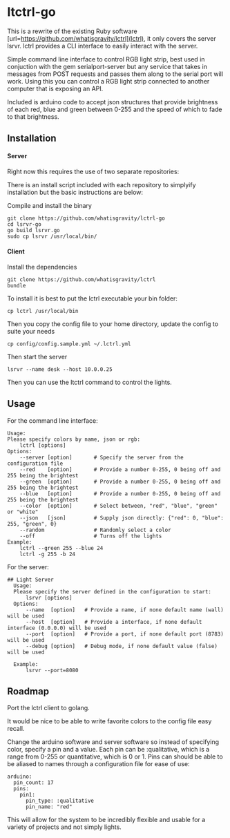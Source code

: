 # ltctrl-go

This is a rewrite of the existing Ruby software [url=https://github.com/whatisgravity/lctrl](lctrl), it only
covers the server lsrvr. lctrl provides a CLI interface to easily
interact with the server.


Simple command line interface to control RGB light strip, best used in
conjuction with the gem serialport-server but any service that takes in
messages from POST requests and passes them along to the serial port
will work. Using this you can control a RGB light strip connected to
another computer that is exposing an API.

Included is arduino code to accept json structures that provide
brightness of each red, blue and green between 0-255 and the speed of
which to fade to that brightness.

## Installation 

#### Server

Right now this requires the use of two separate repositories:

There is an install script included with each repository to simplyify
installation but the basic instructions are below:

Compile and install the binary

    git clone https://github.com/whatisgravity/lctrl-go
    cd lsrvr-go
    go build lsrvr.go
    sudo cp lsrvr /usr/local/bin/

#### Client

Install the dependencies

    git clone https://github.com/whatisgravity/lctrl
    bundle

To install it is best to put the lctrl executable your bin folder:

    cp lctrl /usr/local/bin

Then you copy the config file to your home directory, update the config
to suite your needs

    cp config/config.sample.yml ~/.lctrl.yml

Then start the server

    lsrvr --name desk --host 10.0.0.25

Then you can use the ltctrl command to control the lights.

## Usage

For the command line interface:

    Usage:
    Please specify colors by name, json or rgb:
        lctrl [options]
    Options:
        --server [option]       # Specify the server from the configuration file
        --red    [option]       # Provide a number 0-255, 0 being off and 255 being the brightest
        --green  [option]       # Provide a number 0-255, 0 being off and 255 being the brightest
        --blue   [option]       # Provide a number 0-255, 0 being off and 255 being the brightest
        --color  [option]       # Select between, "red", "blue", "green" or "white"
        --json   [json]         # Supply json directly: {"red": 0, "blue": 255, "green", 0}
        --random                # Randomly select a color
        --off                   # Turns off the lights
    Example:
        lctrl --green 255 --blue 24
        lctrl -g 255 -b 24

For the server:

    ## Light Server
      Usage:
      Please specify the server defined in the configuration to start:
          lsrvr [options]
      Options:
          --name  [option]   # Provide a name, if none default name (wall) will be used
          --host  [option]   # Provide a interface, if none default interface (0.0.0.0) will be used
          --port  [option]   # Provide a port, if none default port (8783) will be used
          --debug [option]   # Debug mode, if none default value (false) will be used

      Example:
          lsrvr --port=8080


## Roadmap

Port the lctrl client to golang.

It would be nice to be able to write favorite colors to the config file easy recall.

Change the arduino software and server software so instead of specifying
color, specify a pin and a value. Each pin can be :qualitative, which is
a range from 0-255 or quantitative, which is 0 or 1. Pins can should be able to be aliased to names
through a configuration file for ease of use:

    arduino:
      pin_count: 17
      pins:
        pin1:
          pin_type: :qualitative
          pin_name: "red"

This will allow for the system to be incredibly flexible and usable for a
variety of projects and not simply lights.
